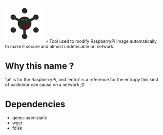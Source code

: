 <img src="docs/entropi.svg" alt="Entropi Logo" width="128">
> Tool used to modify RaspberryPi image automatically, to make it secure and almost undetecable on network.

# Why this name ?
'pi' is for the RaspberryPi, and 'entro' is a reference for the entropy this kind of backdoor can cause on a network ;D

# Dependencies
  - qemu-user-static
  - wget
  - fdisk

